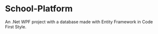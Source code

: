 # School-Platform

An .Net WPF project with a database made with Entity Framework in Code First Style.
